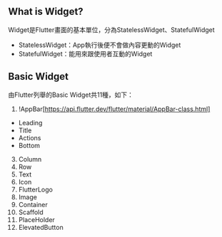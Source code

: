 ## What is Widget?
Widget是Flutter畫面的基本單位，分為StatelessWidget、StatefulWidget<br>
* StatelessWidget：App執行後便不會做內容更動的Widget<br>
* StatefulWidget：能用來跟使用者互動的Widget

## Basic Widget
由Flutter列舉的Basic Widget共11種，如下：
1. !AppBar[https://api.flutter.dev/flutter/material/AppBar-class.html]
  * Leading
  * Title
  * Actions
  * Bottom
  
3. Column
4. Row
5. Text
6. Icon
7. FlutterLogo
8. Image
9. Container
10. Scaffold
11. PlaceHolder
12. ElevatedButton
